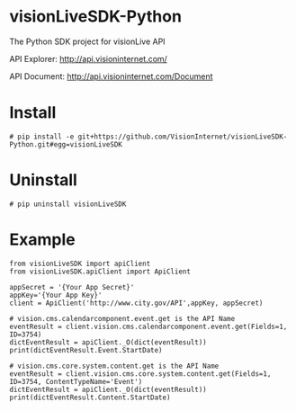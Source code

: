 # visionLiveSDK-Python

The Python SDK project for visionLive API

API Explorer: http://api.visioninternet.com/

API Document: http://api.visioninternet.com/Document

# Install
```
# pip install -e git+https://github.com/VisionInternet/visionLiveSDK-Python.git#egg=visionLiveSDK
```

# Uninstall
```
# pip uninstall visionLiveSDK
```

# Example
```
from visionLiveSDK import apiClient
from visionLiveSDK.apiClient import ApiClient

appSecret = '{Your App Secret}'
appKey='{Your App Key}'
client = ApiClient('http://www.city.gov/API',appKey, appSecret)

# vision.cms.calendarcomponent.event.get is the API Name
eventResult = client.vision.cms.calendarcomponent.event.get(Fields=1, ID=3754)
dictEventResult = apiClient._O(dict(eventResult))
print(dictEventResult.Event.StartDate)

# vision.cms.core.system.content.get is the API Name
eventResult = client.vision.cms.core.system.content.get(Fields=1, ID=3754, ContentTypeName='Event')
dictEventResult = apiClient._O(dict(eventResult))
print(dictEventResult.Content.StartDate)
```

